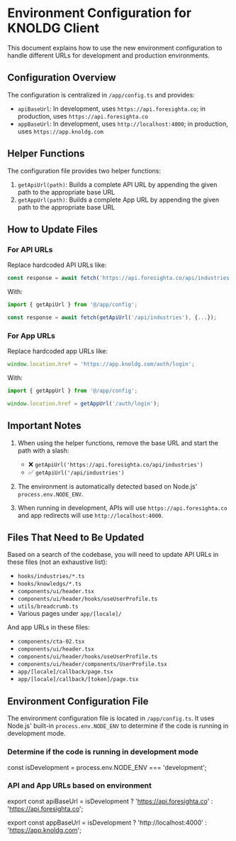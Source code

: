 # Environment Configuration for KNOLDG Client

This document explains how to use the new environment configuration to handle different URLs for development and production environments.

## Configuration Overview

The configuration is centralized in `/app/config.ts` and provides:

- `apiBaseUrl`: In development, uses `https://api.foresighta.co`; in production, uses `https://api.foresighta.co`
- `appBaseUrl`: In development, uses `http://localhost:4000`; in production, uses `https://app.knoldg.com`

## Helper Functions

The configuration file provides two helper functions:

1. `getApiUrl(path)`: Builds a complete API URL by appending the given path to the appropriate base URL
2. `getAppUrl(path)`: Builds a complete App URL by appending the given path to the appropriate base URL

## How to Update Files

### For API URLs

Replace hardcoded API URLs like:
```typescript
const response = await fetch('https://api.foresighta.co/api/industries', {...});
```

With:
```typescript
import { getApiUrl } from '@/app/config';

const response = await fetch(getApiUrl('/api/industries'), {...});
```

### For App URLs

Replace hardcoded app URLs like:
```typescript
window.location.href = 'https://app.knoldg.com/auth/login';
```

With:
```typescript
import { getAppUrl } from '@/app/config';

window.location.href = getAppUrl('/auth/login');
```

## Important Notes

1. When using the helper functions, remove the base URL and start the path with a slash:
   - ❌ `getApiUrl('https://api.foresighta.co/api/industries')` 
   - ✅ `getApiUrl('/api/industries')`

2. The environment is automatically detected based on Node.js' `process.env.NODE_ENV`.

3. When running in development, APIs will use `https://api.foresighta.co` and app redirects will use `http://localhost:4000`.

## Files That Need to Be Updated

Based on a search of the codebase, you will need to update API URLs in these files (not an exhaustive list):

- `hooks/industries/*.ts`
- `hooks/knowledgs/*.ts`
- `components/ui/header.tsx`
- `components/ui/header/hooks/useUserProfile.ts`
- `utils/breadcrumb.ts`
- Various pages under `app/[locale]/`

And app URLs in these files:

- `components/cta-02.tsx`
- `components/ui/header.tsx`
- `components/ui/header/hooks/useUserProfile.ts`
- `components/ui/header/components/UserProfile.tsx`
- `app/[locale]/callback/page.tsx`
- `app/[locale]/callback/[token]/page.tsx`

## Environment Configuration File

The environment configuration file is located in `/app/config.ts`. It uses Node.js' built-in `process.env.NODE_ENV` to determine if the code is running in development mode.

### Determine if the code is running in development mode
const isDevelopment = process.env.NODE_ENV === 'development';

### API and App URLs based on environment
export const apiBaseUrl = isDevelopment 
  ? 'https://api.foresighta.co' 
  : 'https://api.foresighta.co';

export const appBaseUrl = isDevelopment 
  ? 'http://localhost:4000' 
  : 'https://app.knoldg.com'; 